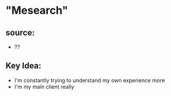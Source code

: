 # "Mesearch"

## source:
- ??

## Key Idea:
- I'm constantly trying to understand my own experience more
- I'm my main client really